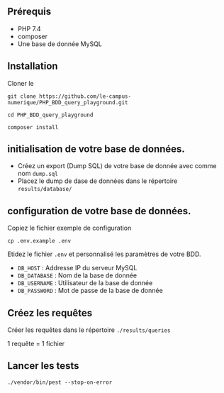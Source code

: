 ## Prérequis

* PHP 7.4
* composer
* Une base de donnée MySQL

## Installation

Cloner le 

```
git clone https://github.com/le-campus-numerique/PHP_BDD_query_playground.git
```
```
cd PHP_BDD_query_playground
```
```
composer install
```
   
## initialisation de votre base de données. 

* Créez un export (Dump SQL) de votre base de donnée avec comme nom `dump.sql`
* Placez le dump de dase de données dans le répertoire `results/database/`

## configuration de votre base de données. 

Copiez le fichier exemple de configuration
```
cp .env.example .env
```
Etidez le fichier `.env` et personnalisé les paramètres de votre BDD.
* `DB_HOST` : Addresse IP du serveur MySQL 
* `DB_DATABASE` : Nom de la base de donnée 
* `DB_USERNAME` : Utilisateur de la base de donnée 
* `DB_PASSWORD` : Mot de passe de la base de donnée

## Créez les requêtes

Créer les requêtes dans le répertoire `./results/queries`

1 requête = 1 fichier


## Lancer les tests

```
./vendor/bin/pest --stop-on-error
```

